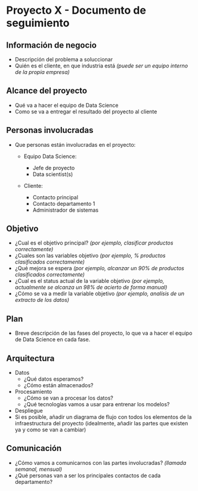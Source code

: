 # Proyecto X - Documento de seguimiento

## Información de negocio
* Descripción del problema a soluccionar
* Quién es el cliente, en que industria está *(puede ser un equipo interno de la propia empresa)*

## Alcance del proyecto
* Qué va a hacer el equipo de Data Science
* Como se va a entregar el resultado del proyecto al cliente

## Personas involucradas
* Que personas están involucradas en el proyecto:
	* Equipo Data Science:
		* Jefe de proyecto
		* Data scientist(s)
	
	* Cliente:
		* Contacto principal
		* Contacto departamento 1
		* Administrador de sistemas
	
## Objetivo
* ¿Cual es el objetivo principal? *(por ejemplo, clasificar productos correctamente)*
* ¿Cuales son las variables objetivo *(por ejemplo, % productos clasificados correctamente)*
* ¿Qué mejora se espera *(por ejemplo, alcanzar un 90% de productos clasificados correctamente)*
* ¿Cual es el status actual de la variable objetivo *(por ejemplo, actualmente se alcanza un 98% de acierto de forma manual)*
* ¿Cómo se va a medir la variable objetivo *(por ejemplo, analísis de un extracto de los datos)*

## Plan
* Breve descripción de las fases del proyecto, lo que va a hacer el equipo de Data Science en cada fase.

## Arquitectura
* Datos
  * ¿Qué datos esperamos?
  * ¿Cómo están almacenados?
* Procesamiento
  * ¿Cómo se van a procesar los datos?
  * ¿Qué tecnologías vamos a usar para entrenar los modelos?
* Despliegue
* Si es posible, añadir un diagrama de flujo con todos los elementos de la infraestructura del proyecto (idealmente, añadir las partes que existen ya y como se van a cambiar)

## Comunicación
* ¿Cómo vamos a comunicarnos con las partes involucradas? *(llamada semanal, mensual)*
* ¿Qué personas van a ser los principales contactos de cada departamento?
